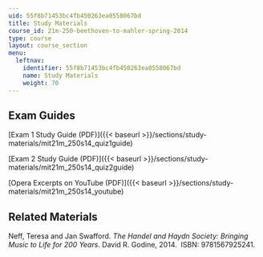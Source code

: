 ```yaml
---
uid: 55f8b71453bc4fb450263ea0558067bd
title: Study Materials
course_id: 21m-250-beethoven-to-mahler-spring-2014
type: course
layout: course_section
menu:
  leftnav:
    identifier: 55f8b71453bc4fb450263ea0558067bd
    name: Study Materials
    weight: 70
---
```


Exam Guides
-----------

[Exam 1 Study Guide (PDF)]({{< baseurl >}}/sections/study-materials/mit21m_250s14_quiz1guide)

[Exam 2 Study Guide (PDF)]({{< baseurl >}}/sections/study-materials/mit21m_250s14_quiz2guide)

[Opera Excerpts on YouTube (PDF)]({{< baseurl >}}/sections/study-materials/mit21m_250s14_youtube)

Related Materials
-----------------

Neff, Teresa and Jan Swafford. _The Handel and Haydn Society: Bringing Music to Life for 200 Years_. David R. Godine, 2014.  ISBN: 9781567925241.
